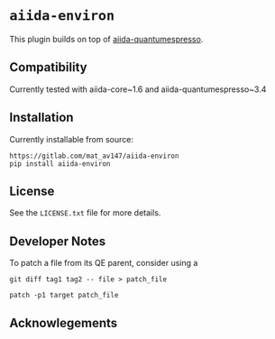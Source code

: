 # `aiida-environ`

This plugin builds on top of [aiida-quantumespresso](https://github.com/aiidateam/aiida-quantumespresso). 

## Compatibility
Currently tested with aiida-core~1.6 and aiida-quantumespresso~3.4

## Installation
Currently installable from source:

    https://gitlab.com/mat_av147/aiida-environ
    pip install aiida-environ

## License
See the `LICENSE.txt` file for more details.

## Developer Notes
To patch a file from its QE parent, consider using a

`git diff tag1 tag2 -- file > patch_file`

`patch -p1 target patch_file`

## Acknowlegements